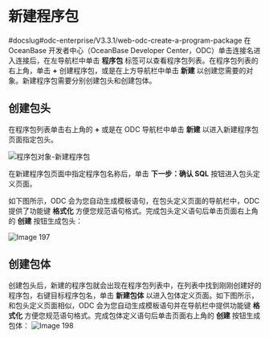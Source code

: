 新建程序包 
==========================
#docslug#odc-enterprise/V3.3.1/web-odc-create-a-program-package
在 OceanBase 开发者中心（OceanBase Developer Center，ODC）单击连接名进入连接后，在左导航栏中单击 **程序包** 标签可以查看程序包列表。在程序包列表的右上角，单击 **+** 创建程序包，或是在上方导航栏中单击 **新建** 以创建您需要的对象。新建程序包需要分别创建包头和创建包体。

创建包头 
-------------

在程序包列表单击右上角的 **+** 或是在 ODC 导航栏中单击 **新建** 以进入新建程序包页面指定包头。

![程序包对象-新建程序包](https://help-static-aliyun-doc.aliyuncs.com/assets/img/zh-CN/4429171361/p326070.png)

在新建程序包页面中指定程序包名称后，单击 **下一步：确认 SQL** 按钮进入包头定义页面。

如下图所示，ODC 会为您自动生成模板语句，在包头定义页面的导航栏中，ODC 提供了功能键 **格式化** 方便您规范语句格式。完成包头定义语句后单击页面右上角的 **创建** 按钮生成包头：

![Image 197](https://help-static-aliyun-doc.aliyuncs.com/assets/img/zh-CN/4429171361/p241381.png)

创建包体 
-------------

创建包头后，新建的程序包就会出现在程序包列表中，在列表中找到刚刚创建好的程序包，右键目标程序包名，单击 **新建包体** 以进入包体定义页面。如下图所示，和包头定义页面相似，ODC 会为您自动生成模板语句并在导航栏中提供功能键 **格式化** 方便您规范语句格式。完成包体定义语句后单击页面右上角的 **创建** 按钮生成包体：
![Image 198](https://help-static-aliyun-doc.aliyuncs.com/assets/img/zh-CN/4429171361/p241382.png)
